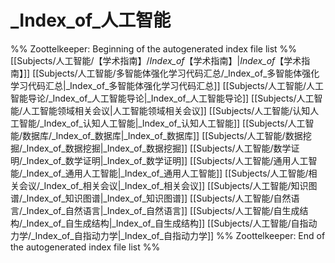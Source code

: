 # _Index_of_人工智能
%% Zoottelkeeper: Beginning of the autogenerated index file list  %%
 [[Subjects/人工智能/【学术指南】/_Index_of_【学术指南】|_Index_of_【学术指南】]]
 [[Subjects/人工智能/多智能体强化学习代码汇总/_Index_of_多智能体强化学习代码汇总|_Index_of_多智能体强化学习代码汇总]]
 [[Subjects/人工智能/人工智能导论/_Index_of_人工智能导论|_Index_of_人工智能导论]]
 [[Subjects/人工智能/人工智能领域相关会议|人工智能领域相关会议]]
 [[Subjects/人工智能/认知人工智能/_Index_of_认知人工智能|_Index_of_认知人工智能]]
 [[Subjects/人工智能/数据库/_Index_of_数据库|_Index_of_数据库]]
 [[Subjects/人工智能/数据挖掘/_Index_of_数据挖掘|_Index_of_数据挖掘]]
 [[Subjects/人工智能/数学证明/_Index_of_数学证明|_Index_of_数学证明]]
 [[Subjects/人工智能/通用人工智能/_Index_of_通用人工智能|_Index_of_通用人工智能]]
 [[Subjects/人工智能/相关会议/_Index_of_相关会议|_Index_of_相关会议]]
 [[Subjects/人工智能/知识图谱/_Index_of_知识图谱|_Index_of_知识图谱]]
 [[Subjects/人工智能/自然语言/_Index_of_自然语言|_Index_of_自然语言]]
 [[Subjects/人工智能/自生成结构/_Index_of_自生成结构|_Index_of_自生成结构]]
 [[Subjects/人工智能/自指动力学/_Index_of_自指动力学|_Index_of_自指动力学]]
%% Zoottelkeeper: End of the autogenerated index file list  %%
